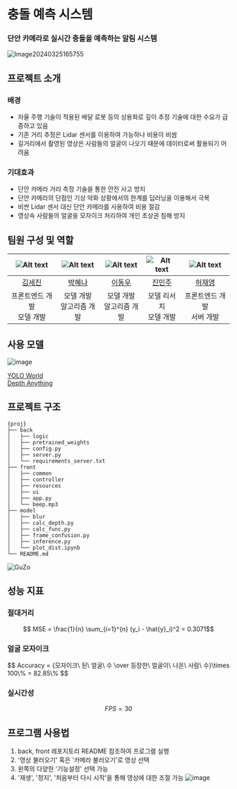 # 충돌 예측 시스템
### 단안 카메라로 실시간 충돌을 예측하는 알림 시스템

![Image20240325165755](https://github.com/boostcampaitech6/level2-3-cv-finalproject-cv-12/assets/149575938/9bdf61f5-9198-409b-95e4-34da1f51482d)

## 프로젝트 소개
### 배경
- 자율 주행 기술이 적용된 배달 로봇 등의 상용화로 깊이 추정 기술에 대한 수요가 급증하고 있음
- 기존 거리 추정은 Lidar 센서를 이용하여 가능하나 비용이 비쌈
- 길거리에서 촬영된 영상은 사람들의 얼굴이 나오기 때문에 데이터로써 활용되기 어려움
### 기대효과
- 단안 카메라 거리 측정 기술을 통한 안전 사고 방지
- 단안 카메라의 단점인 기상 악화 상황에서의 한계를 딥러닝을 이용해서 극복
- 비싼 Lidar 센서 대신 단안 카메라를 사용하여 비용 절감
- 영상속 사람들의 얼굴을 모자이크 처리하여 개인 초상권 침해 방지
## 팀원 구성 및 역할
|![Alt text](https://avatars.githubusercontent.com/u/149575938?v=4)|![Alt text](https://avatars.githubusercontent.com/u/90448406?v=4)|![Alt text](https://avatars.githubusercontent.com/u/109489851?v=4)|![Alt text](https://avatars.githubusercontent.com/u/56228633?v=4)|![Alt text](https://avatars.githubusercontent.com/u/83424878?v=4)|
| :--------------------------------------------------------------------------------------: | :----------------------------------------------------------------------------------------------: | :--------------------------------------------------------------------------------------: | :--------------------------------------------------------------------------------------: | :--------------------------------------------------------------------------------------:
|[김세진](https://github.com/Revabo)|[박혜나](https://github.com/heynapark)|[이동우](https://github.com/Dong-Uri)|[진민주](https://github.com/freenozero)|[허재영](https://github.com/jae-heo)|
|프론트엔드 개발 <br> 모델 개발 |모델 개발<br> 알고리즘 개발<br>|모델 개발 <br> 알고리즘 개발 <br>|모델 리서치 <br> 모델 개발 <br>|프론트엔드 개발 <br> 서버 개발 <br>|


## 사용 모델
![image](https://github.com/boostcampaitech6/level2-3-cv-finalproject-cv-12/assets/149575938/40abaac5-2d15-4da3-a366-0b23971196a0)

[YOLO World](https://github.com/AILab-CVC/YOLO-World)<br>
[Depth Anything](https://github.com/LiheYoung/Depth-Anything)


## 프로젝트 구조

```
{proj}
├── back
│   ├── logic
│   ├── pretrained_weights
│   ├── config.py
│   ├── server.py
│   └── requirements_server.txt
├── front
│   ├── common
│   ├── controller
│   ├── resources
│   ├── ui
│   ├── app.py
│   └── beep.mp3
├── model
│   ├── blur
│   ├── calc_depth.py
│   ├── calc_func.py
│   ├── frame_confusion.py
│   ├── inference.py
│   └── plot_dist.ipynb
└── README.md
```

![GuZo](https://github.com/boostcampaitech6/level2-3-cv-finalproject-cv-12/assets/109489851/a8aea2df-ce83-4200-a5c8-06c3dc1ff440)

## 성능 지표
### 절대거리
$$ MSE = \frac{1}{n} \sum_{i=1}^{n} (y_i - \hat{y}_i)^2 = 0.3071$$
### 얼굴 모자이크
<p>$$ Accuracy = {모자이크\ 된\ 얼굴\ 수 \over 등장한\ 얼굴이\ 나온\ 사람\ 수}\times 100\% = 82.85\% $$</p>

### 실시간성
$$ FPS = 30 $$

## 프로그램 사용법
1. back, front 레포지토리 README 참조하여 프로그램 실행
2. '영상 불러오기' 혹은 '카메라 불러오기'로 영상 선택
3. 왼쪽의 다양한 '기능설정' 선택 가능
4. '재생', '정지', '처음부터 다시 시작'을 통해 영상에 대한 조절 가능
![image](https://github.com/boostcampaitech6/level2-3-cv-finalproject-cv-12/assets/56228633/97c1dadf-379e-4b21-aac4-7a105497e4da)
